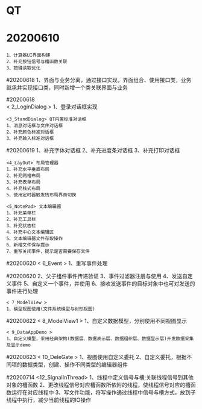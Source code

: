 # QT

# 20200610
	1、计算器UI界面构建
	2、补充按钮信号与槽函数关联
	3、按键读取优化

#20200618
	1、界面与业务分离，通过接口实现，界面组合、使用接口类，业务继承并实现接口类，同时新增一个类关联界面与业务

#20200618  
	< 2_LoginDialog >
	1、登录对话框实现
	
	<3_StandDialog> QT内置标准对话框
	1、消息对话框与文件对话框
	2、补充颜色标准对话框
	3、补充输入标准对话框
	
#20200619
	1、补充字体对话框
	2、补充进度条对话框
	3、补充打印对话框
	
	<4_LayOut> 布局管理器
	1、补充水平垂直布局
	2、补充网格布局
	3、补充表单布局
	4、补充栈式布局
	5、使用定时器触发栈布局界面切换
	
	<5_NotePad> 文本编辑器
	1、补充菜单栏
	2、补充工具栏
	3、补充状态栏
	4、补充中心文本编辑区
	5、文本编辑器文件存取操作
	6、新增文件保存提示
	7、重写关闭事件，提示是否需要保存文件

#20200620
	< 6_Event >
	1、重写事件处理
	
#20200620
	2、父子组件事件传递验证
	3、事件过滤器注册与使用
	4、发送自定义事件
	5、自定义一个事件，并使用
	6、接收发送事件的目标对象中也可对发送的事件进行处理
	
	< 7_ModelView >
	1、模型视图使用(文件系统模型与树形视图)

#20200622
	< 8_ModelView1 >
	1、自定义数据模型，分别使用不同视图显示
	
	< 9_DataAppDemo >
	1、自定义模型，采用经典架构(数据层、数据表示层、数据组织层、数据显示层)开发数据采集及显示demo
	
#20200623
	< 10_DeleGate >
	1、视图使用自定义委托
	2、自定义委托，根据不同项的数据类型，创建、操作不同类型的编辑器组件
	
#20200714
	<12_SignalInThread>
	1、线程中定义信号与槽;关联线程信号到其他对象的槽函数
	2、更改线程信号对应槽函数所依附的线程，使线程信号对应的槽函数运行在对应线程中
	3、写文件功能，将写操作通过线程中信号与槽方式，放到子线程中执行，减少当前线程的IO操作